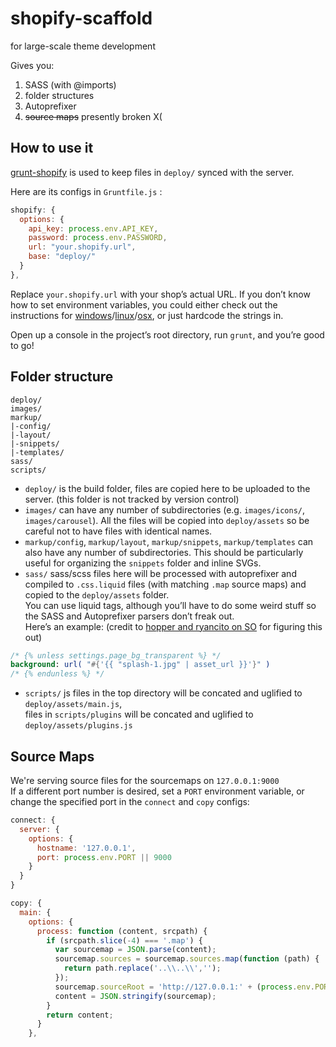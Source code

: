shopify-scaffold
================

for large-scale theme development

Gives you:  

1. SASS (with @imports)
2. folder structures
3. Autoprefixer
4. ~~source maps~~ presently broken X(

## How to use it

[grunt-shopify](https://github.com/wilr/grunt-shopify) is used to keep files in `deploy/` synced with the server. 

Here are its configs in `Gruntfile.js` :

```javascript
shopify: {
  options: {
    api_key: process.env.API_KEY,
    password: process.env.PASSWORD,
    url: "your.shopify.url",
    base: "deploy/"
  }
},
```
Replace `your.shopify.url` with your shop’s actual URL. 
If you don’t know how to set environment variables, you could either check out the instructions for [windows](http://superuser.com/questions/79612/setting-and-getting-windows-environment-variables-from-the-command-prompt)/[linux](https://help.ubuntu.com/community/EnvironmentVariables)/[osx](http://stackoverflow.com/questions/135688/setting-environment-variables-in-os-x), or just hardcode the strings in.

Open up a console in the project’s root directory, run `grunt`, and you’re good to go!

## Folder structure
```
deploy/
images/
markup/
|-config/
|-layout/
|-snippets/
|-templates/
sass/
scripts/
```

* `deploy/` is the build folder, files are copied here to be uploaded to the server. (this folder is not tracked by version control)  
* `images/` can have any number of subdirectories (e.g. `images/icons/`, `images/carousel`). All the files will be copied into `deploy/assets` so be careful not to have files with identical names.  
* `markup/config`, `markup/layout`, `markup/snippets`, `markup/templates` can also have any number of subdirectories. This should be particularly useful for organizing the `snippets` folder and inline SVGs.
* `sass/` sass/scss files here will be processed with autoprefixer and compiled to `.css.liquid` files (with matching `.map` source maps) and copied to the `deploy/assets` folder.  
  You can use liquid tags, although you’ll have to do some weird stuff so the SASS and Autoprefixer parsers don’t freak out.  
  Here’s an example: (credit to [hopper and ryancito on SO](http://stackoverflow.com/questions/11237792/shopify-theme-with-compass-and-sass/12737288#12737288) for figuring this out)
```sass
/* {% unless settings.page_bg_transparent %} */
background: url( "#{'{{ "splash-1.jpg" | asset_url }}'}" )
/* {% endunless %} */
```
* `scripts/` js files in the top directory will be concated and uglified to `deploy/assets/main.js`,  
  files in `scripts/plugins` will be concated and uglified to `deploy/assets/plugins.js`

## Source Maps
We're serving source files for the sourcemaps on `127.0.0.1:9000`  
If a different port number is desired, set a `PORT` environment variable, or change the specified port in the `connect` and `copy` configs:
```javascript
connect: {
  server: {
    options: {
      hostname: '127.0.0.1',
      port: process.env.PORT || 9000
    }
  }
}
```
```javascript
copy: {
  main: {
    options: {
      process: function (content, srcpath) {
        if (srcpath.slice(-4) === '.map') {
          var sourcemap = JSON.parse(content);
          sourcemap.sources = sourcemap.sources.map(function (path) {
            return path.replace('..\\..\\','');
          });
          sourcemap.sourceRoot = 'http://127.0.0.1:' + (process.env.PORT || 9000) + '/';
          content = JSON.stringify(sourcemap);
        }
        return content;
      }
    },
```
